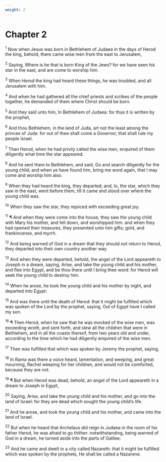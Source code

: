 ```yaml
---
weight: 2
---
```


# Chapter 2

<sup>1</sup> Now when Jesus was born in Bethlehem of Judaea in the days of Herod the king, behold, there came wise men from the east to Jerusalem, 

<sup>2</sup> Saying, Where is he that is born King of the Jews? for we have seen his star in the east, and are come to worship him. 

<sup>3</sup> When Herod the king had heard these things, he was troubled, and all Jerusalem with him. 

<sup>4</sup> And when he had gathered all the chief priests and scribes of the people together, he demanded of them where Christ should be born. 

<sup>5</sup> And they said unto him, In Bethlehem of Judaea: for thus it is written by the prophet, 

<sup>6</sup> And thou Bethlehem, in the land of Juda, art not the least among the princes of Juda: for out of thee shall come a Governor, that shall rule my people Israel. 

<sup>7</sup> Then Herod, when he had privily called the wise men, enquired of them diligently what time the star appeared. 

<sup>8</sup> And he sent them to Bethlehem, and said, Go and search diligently for the young child; and when ye have found him, bring me word again, that I may come and worship him also. 

<sup>9</sup> When they had heard the king, they departed; and, lo, the star, which they saw in the east, went before them, till it came and stood over where the young child was. 

<sup>10</sup> When they saw the star, they rejoiced with exceeding great joy. 

<sup>11</sup> ¶ And when they were come into the house, they saw the young child with Mary his mother, and fell down, and worshipped him: and when they had opened their treasures, they presented unto him gifts; gold, and frankincense, and myrrh. 

<sup>12</sup> And being warned of God in a dream that they should not return to Herod, they departed into their own country another way. 

<sup>13</sup> And when they were departed, behold, the angel of the Lord appeareth to Joseph in a dream, saying, Arise, and take the young child and his mother, and flee into Egypt, and be thou there until I bring thee word: for Herod will seek the young child to destroy him. 

<sup>14</sup> When he arose, he took the young child and his mother by night, and departed into Egypt: 

<sup>15</sup> And was there until the death of Herod: that it might be fulfilled which was spoken of the Lord by the prophet, saying, Out of Egypt have I called my son. 

<sup>16</sup> ¶ Then Herod, when he saw that he was mocked of the wise men, was exceeding wroth, and sent forth, and slew all the children that were in Bethlehem, and in all the coasts thereof, from two years old and under, according to the time which he had diligently enquired of the wise men. 

<sup>17</sup> Then was fulfilled that which was spoken by Jeremy the prophet, saying, 

<sup>18</sup> In Rama was there a voice heard, lamentation, and weeping, and great mourning, Rachel weeping for her children, and would not be comforted, because they are not. 

<sup>19</sup> ¶ But when Herod was dead, behold, an angel of the Lord appeareth in a dream to Joseph in Egypt, 

<sup>20</sup> Saying, Arise, and take the young child and his mother, and go into the land of Israel: for they are dead which sought the young child’s life. 

<sup>21</sup> And he arose, and took the young child and his mother, and came into the land of Israel. 

<sup>22</sup> But when he heard that Archelaus did reign in Judaea in the room of his father Herod, he was afraid to go thither: notwithstanding, being warned of God in a dream, he turned aside into the parts of Galilee: 

<sup>23</sup> And he came and dwelt in a city called Nazareth: that it might be fulfilled which was spoken by the prophets, He shall be called a Nazarene. 


